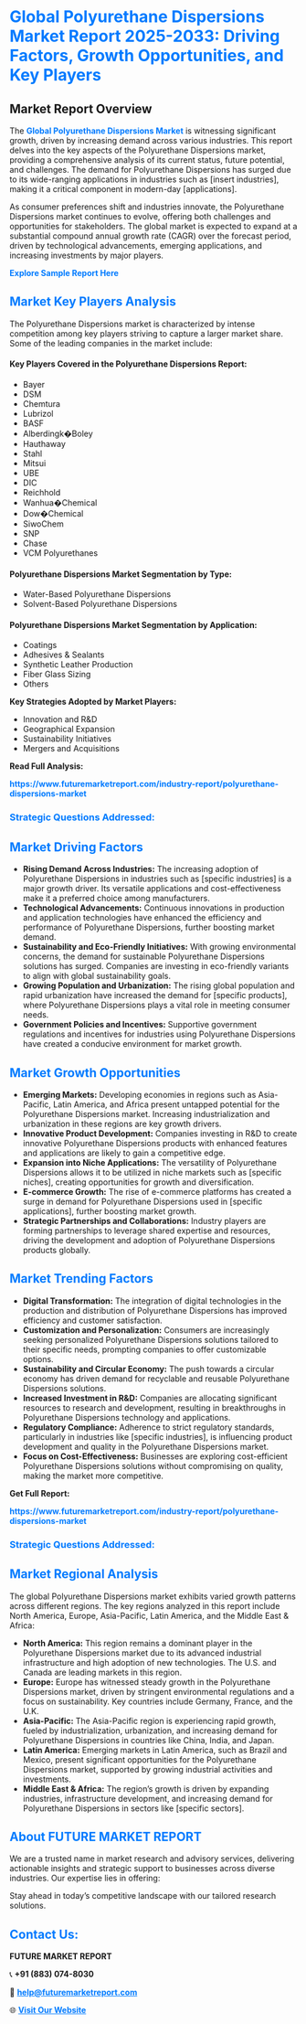 <h1 style="color: #007BFF;">Global Polyurethane Dispersions Market Report 2025-2033: Driving Factors, Growth Opportunities, and Key Players</h1>

<section id="overview">
<h2>Market Report Overview</h2>
<p>The <a href="https://www.futuremarketreport.com/industry-report/polyurethane-dispersions-market" style="color: #007BFF; text-decoration: none;"><strong>Global Polyurethane Dispersions Market</strong></a> is witnessing significant growth, driven by increasing demand across various industries. This report delves into the key aspects of the Polyurethane Dispersions market, providing a comprehensive analysis of its current status, future potential, and challenges. The demand for Polyurethane Dispersions has surged due to its wide-ranging applications in industries such as [insert industries], making it a critical component in modern-day [applications].</p>
<p>As consumer preferences shift and industries innovate, the Polyurethane Dispersions market continues to evolve, offering both challenges and opportunities for stakeholders. The global market is expected to expand at a substantial compound annual growth rate (CAGR) over the forecast period, driven by technological advancements, emerging applications, and increasing investments by major players.</p>
</section>

<section id="overview">
<p><a href="https://www.futuremarketreport.com/request-sample/reportId=108070" style="color: #007BFF; text-decoration: none;"><strong>Explore Sample Report Here</strong></a></p>
</section>

<section id="key-players">
<h2 style="color: #007BFF;">Market Key Players Analysis</h2>
<p>The Polyurethane Dispersions market is characterized by intense competition among key players striving to capture a larger market share. Some of the leading companies in the market include:</p>
<h4>Key Players Covered in the Polyurethane Dispersions Report:</h4>
<ul><li>Bayer</li><li>DSM</li><li>Chemtura</li><li>Lubrizol</li><li>BASF</li><li>Alberdingk�Boley</li><li>Hauthaway</li><li>Stahl</li><li>Mitsui</li><li>UBE</li><li>DIC</li><li>Reichhold</li><li>Wanhua�Chemical</li><li>Dow�Chemical</li><li>SiwoChem</li><li>SNP</li><li>Chase</li><li>VCM Polyurethanes</li></ul>
<h4>Polyurethane Dispersions Market Segmentation by Type:</h4>
<ul><li>Water-Based Polyurethane Dispersions</li><li>Solvent-Based Polyurethane Dispersions</li></ul>

<h4>Polyurethane Dispersions Market Segmentation by Application:</h4>
<ul><li>Coatings</li><li>Adhesives &amp; Sealants</li><li>Synthetic Leather Production</li><li>Fiber Glass Sizing</li><li>Others</li></ul>
<p><strong>Key Strategies Adopted by Market Players:</strong></p>
<ul>
<li>Innovation and R&D</li>
<li>Geographical Expansion</li>
<li>Sustainability Initiatives</li>
<li>Mergers and Acquisitions</li>
</ul>
</section>

<section>
<p><strong>Read Full Analysis: </strong></p><a href="https://www.futuremarketreport.com/industry-report/polyurethane-dispersions-market" style="color: #007BFF; text-decoration: none;"><strong>https://www.futuremarketreport.com/industry-report/polyurethane-dispersions-market</strong></a>
<h3 style="color: #007BFF;">Strategic Questions Addressed:</h3>
</section>

<section id="driving-factors">
<h2 style="color: #007BFF;">Market Driving Factors</h2>
<ul>
<li><strong>Rising Demand Across Industries:</strong> The increasing adoption of Polyurethane Dispersions in industries such as [specific industries] is a major growth driver. Its versatile applications and cost-effectiveness make it a preferred choice among manufacturers.</li>
<li><strong>Technological Advancements:</strong> Continuous innovations in production and application technologies have enhanced the efficiency and performance of Polyurethane Dispersions, further boosting market demand.</li>
<li><strong>Sustainability and Eco-Friendly Initiatives:</strong> With growing environmental concerns, the demand for sustainable Polyurethane Dispersions solutions has surged. Companies are investing in eco-friendly variants to align with global sustainability goals.</li>
<li><strong>Growing Population and Urbanization:</strong> The rising global population and rapid urbanization have increased the demand for [specific products], where Polyurethane Dispersions plays a vital role in meeting consumer needs.</li>
<li><strong>Government Policies and Incentives:</strong> Supportive government regulations and incentives for industries using Polyurethane Dispersions have created a conducive environment for market growth.</li>
</ul>
</section>

<section id="growth-opportunities">
<h2 style="color: #007BFF;">Market Growth Opportunities</h2>
<ul>
<li><strong>Emerging Markets:</strong> Developing economies in regions such as Asia-Pacific, Latin America, and Africa present untapped potential for the Polyurethane Dispersions market. Increasing industrialization and urbanization in these regions are key growth drivers.</li>
<li><strong>Innovative Product Development:</strong> Companies investing in R&D to create innovative Polyurethane Dispersions products with enhanced features and applications are likely to gain a competitive edge.</li>
<li><strong>Expansion into Niche Applications:</strong> The versatility of Polyurethane Dispersions allows it to be utilized in niche markets such as [specific niches], creating opportunities for growth and diversification.</li>
<li><strong>E-commerce Growth:</strong> The rise of e-commerce platforms has created a surge in demand for Polyurethane Dispersions used in [specific applications], further boosting market growth.</li>
<li><strong>Strategic Partnerships and Collaborations:</strong> Industry players are forming partnerships to leverage shared expertise and resources, driving the development and adoption of Polyurethane Dispersions products globally.</li>
</ul>
</section>

<section id="trending-factors">
<h2 style="color: #007BFF;">Market Trending Factors</h2>
<ul>
<li><strong>Digital Transformation:</strong> The integration of digital technologies in the production and distribution of Polyurethane Dispersions has improved efficiency and customer satisfaction.</li>
<li><strong>Customization and Personalization:</strong> Consumers are increasingly seeking personalized Polyurethane Dispersions solutions tailored to their specific needs, prompting companies to offer customizable options.</li>
<li><strong>Sustainability and Circular Economy:</strong> The push towards a circular economy has driven demand for recyclable and reusable Polyurethane Dispersions solutions.</li>
<li><strong>Increased Investment in R&D:</strong> Companies are allocating significant resources to research and development, resulting in breakthroughs in Polyurethane Dispersions technology and applications.</li>
<li><strong>Regulatory Compliance:</strong> Adherence to strict regulatory standards, particularly in industries like [specific industries], is influencing product development and quality in the Polyurethane Dispersions market.</li>
<li><strong>Focus on Cost-Effectiveness:</strong> Businesses are exploring cost-efficient Polyurethane Dispersions solutions without compromising on quality, making the market more competitive.</li>
</ul>
</section>

<section>
<p><strong>Get Full Report: </strong></p><a href="https://www.futuremarketreport.com/industry-report/polyurethane-dispersions-market" style="color: #007BFF; text-decoration: none;"><strong>https://www.futuremarketreport.com/industry-report/polyurethane-dispersions-market</strong></a>
<h3 style="color: #007BFF;">Strategic Questions Addressed:</h3>
</section>


<section id="regional-analysis">
<h2 style="color: #007BFF;">Market Regional Analysis</h2>
<p>The global Polyurethane Dispersions market exhibits varied growth patterns across different regions. The key regions analyzed in this report include North America, Europe, Asia-Pacific, Latin America, and the Middle East & Africa:</p>
<ul>
<li><strong>North America:</strong> This region remains a dominant player in the Polyurethane Dispersions market due to its advanced industrial infrastructure and high adoption of new technologies. The U.S. and Canada are leading markets in this region.</li>
<li><strong>Europe:</strong> Europe has witnessed steady growth in the Polyurethane Dispersions market, driven by stringent environmental regulations and a focus on sustainability. Key countries include Germany, France, and the U.K.</li>
<li><strong>Asia-Pacific:</strong> The Asia-Pacific region is experiencing rapid growth, fueled by industrialization, urbanization, and increasing demand for Polyurethane Dispersions in countries like China, India, and Japan.</li>
<li><strong>Latin America:</strong> Emerging markets in Latin America, such as Brazil and Mexico, present significant opportunities for the Polyurethane Dispersions market, supported by growing industrial activities and investments.</li>
<li><strong>Middle East & Africa:</strong> The region’s growth is driven by expanding industries, infrastructure development, and increasing demand for Polyurethane Dispersions in sectors like [specific sectors].</li>
</ul>
</section>

<footer>
<h2 style="color: #007BFF;">About FUTURE MARKET REPORT</h2>
<p>We are a trusted name in market research and advisory services, delivering actionable insights and strategic support to businesses across diverse industries. Our expertise lies in offering:</p>

<p>Stay ahead in today’s competitive landscape with our tailored research solutions.</p>

<h2 style="color: #007BFF;">Contact Us:</h2>
<p><strong>FUTURE MARKET REPORT</strong></p>
<p>📞 <strong>+91 (883) 074-8030</strong></p>
<p>📧 <strong><a href="mailto:help@futuremarketreport.com" style="color: #007BFF;">help@futuremarketreport.com</a></strong></p>
<p>🌐 <strong><a href="https://www.futuremarketreport.com/" style="color: #007BFF;">Visit Our Website</a></strong></p>
</footer>